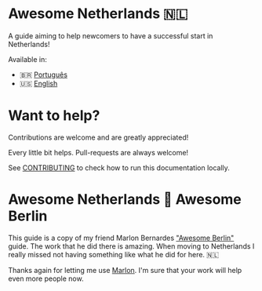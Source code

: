 # Awesome Netherlands 🇳🇱

A guide aiming to help newcomers to have a successful start in Netherlands!

Available in:

- :brazil: [Português](https://jeanbauer.github.io/awesome-netherlands/pt-br/)
- :us: [English](https://jeanbauer.github.io/awesome-netherlands/en/)

# Want to help?

Contributions are welcome and are greatly appreciated!

Every little bit helps. Pull-requests are always welcome!

See [CONTRIBUTING](./CONTRIBUTING.md) to check how to run this documentation locally.

# Awesome Netherlands 🤝 Awesome Berlin

This guide is a copy of my friend Marlon Bernardes ["Awesome Berlin"](https://github.com/marlonbernardes/awesome-berlin) guide. The work that he did there is amazing. When moving to Netherlands I really missed not having something like what he did for here. 🇳🇱

Thanks again for letting me use [Marlon](https://github.com/marlonbernardes).
I'm sure that your work will help even more people now.
